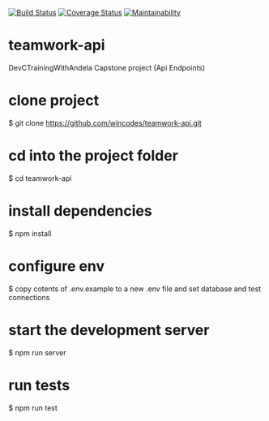 [![Build Status](https://travis-ci.com/wincodes/teamwork-api.svg?branch=develop)](https://travis-ci.com/wincodes/teamwork-api)
[![Coverage Status](https://coveralls.io/repos/github/wincodes/teamwork-api/badge.svg?branch=develop)](https://coveralls.io/github/wincodes/teamwork-api?branch=develop)
[![Maintainability](https://api.codeclimate.com/v1/badges/e33652477994fd76a21a/maintainability)](https://codeclimate.com/github/wincodes/teamwork-api/maintainability)

# teamwork-api
DevCTrainingWithAndela Capstone project (Api Endpoints)

# clone project
$ git clone https://github.com/wincodes/teamwork-api.git

# cd into the project folder
$ cd teamwork-api

# install dependencies
$ npm install

# configure env
$ copy cotents of .env.example to a new .env file and set database and test connections

# start the development server
$ npm run server

# run tests
$ npm run test
